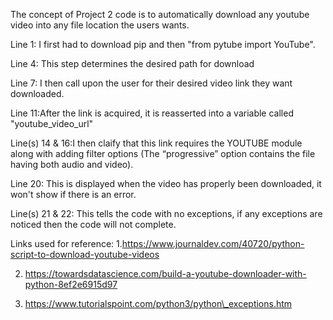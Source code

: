 The concept of Project 2 code is to automatically download any youtube
video into any file location the users wants.

Line 1: I first had to download pip and then "from pytube import
YouTube".

Line 4: This step determines the desired path for download

Line 7: I then call upon the user for their desired video link they want
downloaded.

Line 11:After the link is acquired, it is reasserted into a variable
called "youtube\_video\_url"

Line(s) 14 & 16:I then claify that this link requires the YOUTUBE module
along with adding filter options (The “progressive” option contains the
file having both audio and video).

Line 20: This is displayed when the video has properly been downloaded,
it won't show if there is an error.

Line(s) 21 & 22: This tells the code with no exceptions, if any
exceptions are noticed then the code will not complete.

Links used for reference: 
1.https://www.journaldev.com/40720/python-script-to-download-youtube-videos

2.  https://towardsdatascience.com/build-a-youtube-downloader-with-python-8ef2e6915d97

3.  https://www.tutorialspoint.com/python3/python\_exceptions.htm


